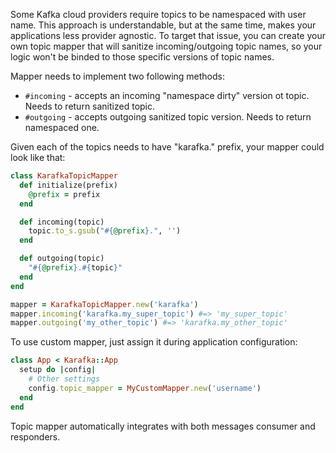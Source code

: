 Some Kafka cloud providers require topics to be namespaced with user name. This approach is understandable, but at the same time, makes your applications less provider agnostic. To target that issue, you can create your own topic mapper that will sanitize incoming/outgoing topic names, so your logic won't be binded to those specific versions of topic names.

Mapper needs to implement two following methods:

  - ```#incoming``` - accepts an incoming "namespace dirty" version ot topic. Needs to return sanitized topic.
  - ```#outgoing``` - accepts outgoing sanitized topic version. Needs to return namespaced one.

Given each of the topics needs to have "karafka." prefix, your mapper could look like that:

```ruby
class KarafkaTopicMapper
  def initialize(prefix)
    @prefix = prefix
  end

  def incoming(topic)
    topic.to_s.gsub("#{@prefix}.", '')
  end

  def outgoing(topic)
    "#{@prefix}.#{topic}"
  end
end

mapper = KarafkaTopicMapper.new('karafka')
mapper.incoming('karafka.my_super_topic') #=> 'my_super_topic'
mapper.outgoing('my_other_topic') #=> 'karafka.my_other_topic'
```

To use custom mapper, just assign it during application configuration:

```ruby
class App < Karafka::App
  setup do |config|
    # Other settings
    config.topic_mapper = MyCustomMapper.new('username')
  end
end
```

Topic mapper automatically integrates with both messages consumer and responders.